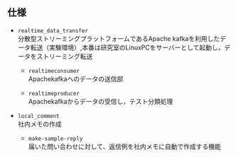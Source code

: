 ## 仕様
* `realtime_data_transfer`  
分散型ストリーミングプラットフォームであるApache kafkaを利用したデータ転送（実験環境）,本番は研究室のLinuxPCをサーバーとして起動し，データをストリーミング転送

  * `realtimeconsumer`  
    Apachekafkaへのデータの送信部  

  * `realtimeproducer`  
    Apachekafkaからデータの受信し，テスト分類処理

* `local_comment`  
社内メモの作成

  * `make-sample-reply`  
    届いた問い合わせに対して、返信例を社内メモに自動で作成する機能
